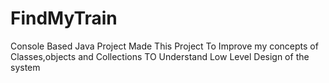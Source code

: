 # FindMyTrain
Console Based Java Project
Made This Project To Improve my concepts of Classes,objects and Collections
TO Understand Low Level Design of the system
